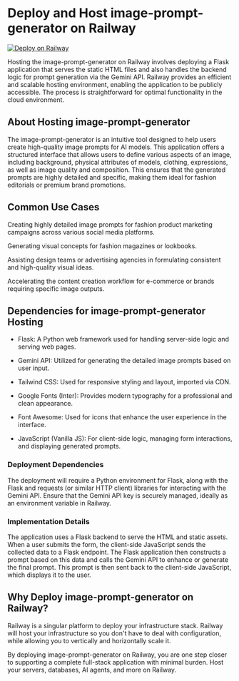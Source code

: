 # Deploy and Host image-prompt-generator on Railway
[![Deploy on Railway](https://railway.com/button.svg)](https://railway.com/deploy/image-prompt-generat?referralCode=asepsp)

Hosting the image-prompt-generator on Railway involves deploying a Flask application that serves the static HTML files and also handles the backend logic for prompt generation via the Gemini API. Railway provides an efficient and scalable hosting environment, enabling the application to be publicly accessible. The process is straightforward for optimal functionality in the cloud environment.


## About Hosting image-prompt-generator
The image-prompt-generator is an intuitive tool designed to help users create high-quality image prompts for AI models. This application offers a structured interface that allows users to define various aspects of an image, including background, physical attributes of models, clothing, expressions, as well as image quality and composition. This ensures that the generated prompts are highly detailed and specific, making them ideal for fashion editorials or premium brand promotions.

## Common Use Cases
Creating highly detailed image prompts for fashion product marketing campaigns across various social media platforms.

Generating visual concepts for fashion magazines or lookbooks.

Assisting design teams or advertising agencies in formulating consistent and high-quality visual ideas.

Accelerating the content creation workflow for e-commerce or brands requiring specific image outputs.

## Dependencies for image-prompt-generator Hosting
- Flask: A Python web framework used for handling server-side logic and serving web pages.

- Gemini API: Utilized for generating the detailed image prompts based on user input.

- Tailwind CSS: Used for responsive styling and layout, imported via CDN.

- Google Fonts (Inter): Provides modern typography for a professional and clean appearance.

- Font Awesome: Used for icons that enhance the user experience in the interface.

- JavaScript (Vanilla JS): For client-side logic, managing form interactions, and displaying generated prompts.

### Deployment Dependencies
The deployment will require a Python environment for Flask, along with the Flask and requests (or similar HTTP client) libraries for interacting with the Gemini API. Ensure that the Gemini API key is securely managed, ideally as an environment variable in Railway.

### Implementation Details
The application uses a Flask backend to serve the HTML and static assets. When a user submits the form, the client-side JavaScript sends the collected data to a Flask endpoint. The Flask application then constructs a prompt based on this data and calls the Gemini API to enhance or generate the final prompt. This prompt is then sent back to the client-side JavaScript, which displays it to the user.

## Why Deploy image-prompt-generator on Railway?
Railway is a singular platform to deploy your infrastructure stack. Railway will host your infrastructure so you don't have to deal with configuration, while allowing you to vertically and horizontally scale it.

By deploying image-prompt-generator on Railway, you are one step closer to supporting a complete full-stack application with minimal burden. Host your servers, databases, AI agents, and more on Railway.